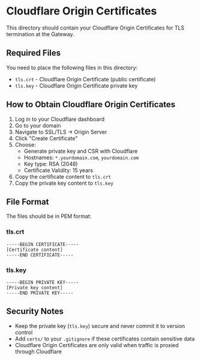 # Cloudflare Origin Certificates

This directory should contain your Cloudflare Origin Certificates for TLS termination at the Gateway.

## Required Files

You need to place the following files in this directory:

- `tls.crt` - Cloudflare Origin Certificate (public certificate)
- `tls.key` - Cloudflare Origin Certificate private key

## How to Obtain Cloudflare Origin Certificates

1. Log in to your Cloudflare dashboard
2. Go to your domain
3. Navigate to SSL/TLS → Origin Server
4. Click "Create Certificate"
5. Choose:
   - Generate private key and CSR with Cloudflare
   - Hostnames: `*.yourdomain.com`, `yourdomain.com`
   - Key type: RSA (2048)
   - Certificate Validity: 15 years
6. Copy the certificate content to `tls.crt`
7. Copy the private key content to `tls.key`

## File Format

The files should be in PEM format:

### tls.crt
```
-----BEGIN CERTIFICATE-----
[Certificate content]
-----END CERTIFICATE-----
```

### tls.key
```
-----BEGIN PRIVATE KEY-----
[Private key content]
-----END PRIVATE KEY-----
```

## Security Notes

- Keep the private key (`tls.key`) secure and never commit it to version control
- Add `certs/` to your `.gitignore` if these certificates contain sensitive data
- Cloudflare Origin Certificates are only valid when traffic is proxied through Cloudflare
